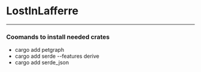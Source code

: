 # LostInLafferre
---
### Coomands to install needed crates
- cargo add petgraph
- cargo add serde --features derive
- cargo add serde_json